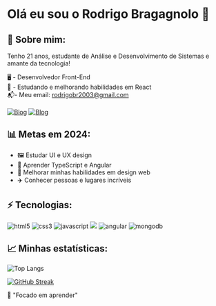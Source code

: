 # Olá eu sou o Rodrigo Bragagnolo 👋

<h2>🙋 Sobre mim:</h2>

Tenho 21 anos, estudante de Análise e Desenvolvimento de Sistemas e amante da tecnologia!

🖥️ - Desenvolvedor Front-End </br>
🌱 - Estudando e melhorando habilidades em React </br>
📬- Meu email: <a>rodrigobr2003@gmail.com</a></br></br>
[![Blog](https://img.shields.io/badge/LinkedIn-0077B5?style=for-the-badge&logo=linkedin&logoColor=white)](https://www.linkedin.com/in/rodrigo-bragagnolo-772679214/) [![Blog](https://img.shields.io/website?label=portifoliorodrigobragagnolo.netlify.app&style=for-the-badge&url=https://portifoliorodrigobragagnolo.netlify.app/)](https://portifoliorodrigobragagnolo.netlify.app/)

<h2>📊 Metas em 2024:</h2>
    <ul>
        <li> 🖼️ Estudar UI e UX design
        <li> 🔭 Aprender TypeScript e Angular
        <li> 📖 Melhorar minhas habilidades em design web
        <li> ✈️ Conhecer pessoas e lugares incríveis
    </ul>

<h2>⚡ Tecnologias:</h2>

<div style="display: inline-block">
    <img alt="html5" src="https://img.shields.io/badge/HTML5-E34F26?style=for-the-badge&logo=html5&logoColor=white"/>
    <img alt="css3" src="https://img.shields.io/badge/CSS3-1572B6?style=for-the-badge&logo=css3&logoColor=white" />
    <img alt="javascript" src="https://img.shields.io/badge/JavaScript-323330?style=for-the-badge&logo=javascript&logoColor=F7DF1E" />
     <img src="https://img.shields.io/badge/Node.js-43853D?style=for-the-badge&logo=node.js&logoColor=white" />
    <img alt="angular" src="https://img.shields.io/badge/Angular-DD0031?style=for-the-badge&logo=angular&logoColor=white" />
    <img alt="mongodb" src="https://img.shields.io/badge/MongoDB-4EA94B?style=for-the-badge&logo=mongodb&logoColor=white" />

</div>

<h2>📈 Minhas estatísticas: </h2>

![Top Langs](https://github-readme-stats.vercel.app/api/top-langs/?username=Rodrigobr2003&layout=compact&theme=dark)

[![GitHub Streak](https://streak-stats.demolab.com/?user=Rodrigobr2003&theme=dark&locale=pt_BR&dates=FF5733&currStreakNum=FF5733&sideNums=C70039)](https://github.com/Rodrigobr2003)

🧠 "Focado em aprender"
